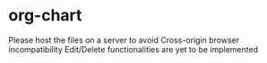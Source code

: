 # org-chart
Please host the files on a server to avoid Cross-origin browser incompatibility
Edit/Delete functionalities are yet to be implemented
